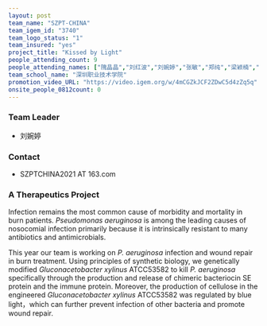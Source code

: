 ```yaml
---
layout: post
team_name: "SZPT-CHINA"
team_igem_id: "3740"
team_logo_status: "1"
team_insured: "yes"
project_title: "Kissed by Light"
people_attending_count: 9
people_attending_names: ["隗晶晶","刘红波","刘婉婷","张敏","郑纯","梁颖楠","祝霏霏","林冰敏","黄桂怡"]
team_school_name: "深圳职业技术学院"
promotion_video_URL: "https://video.igem.org/w/4mCGZkJCF2ZDwC5d4zZq5q"
onsite_people_0812count: 0
---
```



### Team Leader
* 刘婉婷

### Contact
* SZPTCHINA2021 AT 163.com

### A Therapeutics Project

Infection remains the most common cause of morbidity and mortality in burn patients. *Pseudomonas aeruginosa* is among the leading causes of nosocomial infection primarily because it is intrinsically resistant to many antibiotics and antimicrobials.

This year our team is working on *P. aeruginosa* infection and wound repair in burn treatment. Using principles of synthetic biology, we genetically modified *Gluconacetobacter xylinus* ATCC53582 to kill *P. aeruginosa* specifically through the production and release of chimeric bacteriocin SE protein and the immune protein. Moreover, the production of cellulose in the engineered *Gluconacetobacter xylinus* ATCC53582 was regulated by blue light，which can further prevent infection of other bacteria and promote wound repair.
